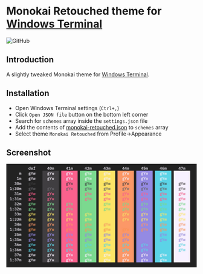 # Monokai Retouched theme for [Windows Terminal](https://github.com/microsoft/terminal)

![GitHub](https://img.shields.io/github/license/MaxsLi/windows-terminal-monokai-retouched)

## Introduction

A slightly tweaked Monokai theme for [Windows Terminal](https://github.com/microsoft/terminal).

## Installation

* Open Windows Terminal settings (`Ctrl+,`)
* Click `Open JSON file` button on the bottom left corner
* Search for `schemes` array inside the `settings.json` file
* Add the contents of [monokai-retouched.json](./monokai-retouched.json) to `schemes` array
* Select theme `Monokai Retouched` from Profile->Appearance

## Screenshot

![Monokai Retouched theme for Windows Terminal](/screenshot.jpg)
